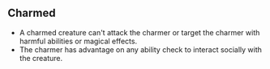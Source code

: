 ## Charmed

- A charmed creature can't attack the charmer or target the charmer with harmful abilities or magical effects.
- The charmer has advantage on any ability check to interact socially with the creature.
